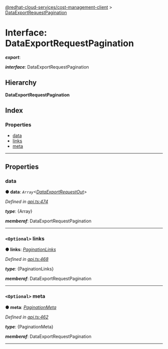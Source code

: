 [@redhat-cloud-services/cost-management-client](../README.md) > [DataExportRequestPagination](../interfaces/dataexportrequestpagination.md)

# Interface: DataExportRequestPagination

*__export__*: 

*__interface__*: DataExportRequestPagination

## Hierarchy

**DataExportRequestPagination**

## Index

### Properties

* [data](dataexportrequestpagination.md#data)
* [links](dataexportrequestpagination.md#links)
* [meta](dataexportrequestpagination.md#meta)

---

## Properties

<a id="data"></a>

###  data

**● data**: *`Array`<[DataExportRequestOut](../modules/dataexportrequestout.md)>*

*Defined in [api.ts:474](https://github.com/RedHatInsights/javascript-clients/blob/master/packages/cost-management/api.ts#L474)*

*__type__*: {Array}

*__memberof__*: DataExportRequestPagination

___
<a id="links"></a>

### `<Optional>` links

**● links**: *[PaginationLinks](paginationlinks.md)*

*Defined in [api.ts:468](https://github.com/RedHatInsights/javascript-clients/blob/master/packages/cost-management/api.ts#L468)*

*__type__*: {PaginationLinks}

*__memberof__*: DataExportRequestPagination

___
<a id="meta"></a>

### `<Optional>` meta

**● meta**: *[PaginationMeta](paginationmeta.md)*

*Defined in [api.ts:462](https://github.com/RedHatInsights/javascript-clients/blob/master/packages/cost-management/api.ts#L462)*

*__type__*: {PaginationMeta}

*__memberof__*: DataExportRequestPagination

___

